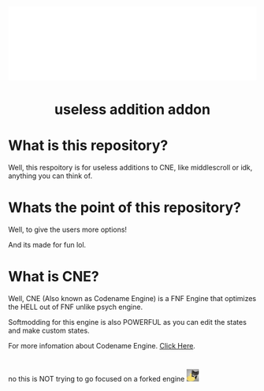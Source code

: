 <img src="README/codename-animated.webp">
<h1 align="center">
    useless addition addon
</h1>

# What is this repository?

Well, this respoitory is for useless additions to CNE, like middlescroll or idk, anything you can think of.

# Whats the point of this repository?

Well, to give the users more options!

And its made for fun lol.

# What is CNE?

Well, CNE (Also known as Codename Engine) is a FNF Engine that optimizes the HELL out of FNF unlike psych engine.

Softmodding for this engine is also POWERFUL as you can edit the states and make custom states.

For more infomation about Codename Engine. <a href="https://codename-engine.com/wiki/">Click Here</a>.

#

no this is NOT trying to go focused on a forked engine <img src="README/cakFakYou.webp" width="25" height="25">